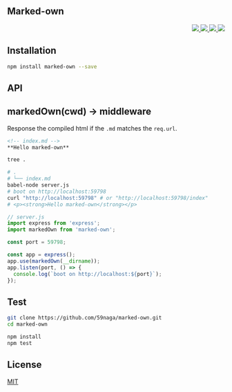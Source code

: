 Marked-own
---

<p align="right">
  <a href="https://npmjs.org/package/marked-own">
    <img src="https://img.shields.io/npm/v/marked-own.svg?style=flat-square">
  </a>
  <a href="https://travis-ci.org/59naga/marked-own">
    <img src="http://img.shields.io/travis/59naga/marked-own.svg?style=flat-square">
  </a>
  <a href="https://codeclimate.com/github/59naga/marked-own/coverage">
    <img src="https://img.shields.io/codeclimate/github/59naga/marked-own.svg?style=flat-square">
  </a>
  <a href="https://codeclimate.com/github/59naga/marked-own">
    <img src="https://img.shields.io/codeclimate/coverage/github/59naga/marked-own.svg?style=flat-square">
  </a>
</p>

> 

Installation
---

```bash
npm install marked-own --save
```

API
---

## markedOwn(cwd) -> middleware

Response the compiled html if the `.md` matches the `req.url`.

```md
<!-- index.md -->
**Hello marked-own**

```

```bash
tree .

# .
# └── index.md
babel-node server.js
# boot on http://localhost:59798
curl "http://localhost:59798" # or "http://localhost:59798/index"
# <p><strong>Hello marked-own</strong></p>
```

```js
// server.js
import express from 'express';
import markedOwn from 'marked-own';

const port = 59798;

const app = express();
app.use(markedOwn(__dirname));
app.listen(port, () => {
  console.log(`boot on http://localhost:${port}`);
});
```

Test
---
```bash
git clone https://github.com/59naga/marked-own.git
cd marked-own

npm install
npm test
```

License
---
[MIT](http://59naga.mit-license.org/)
